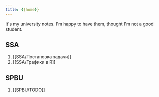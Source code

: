 ```yaml
---
title: {{home}}
---
```

It's my university notes. I'm happy to have them, thought I'm not a good student.

## SSA
1. [[SSA/Постановка задачи]]
2. [[SSA/Графики в R]]

## SPBU
1. [[SPBU/TODO]]